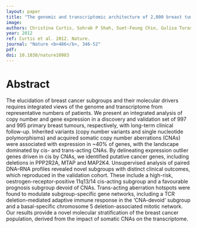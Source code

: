 ```yaml
---
layout: paper
title: "The genomic and transcriptomic architecture of 2,000 breast tumours reveals novel subgroups."
image: 
authors: Christina Curtis, Sohrab P Shah, Suet-Feung Chin, Gulisa Turashvili, Oscar M Rueda, Mark J Dunning, Doug Speed, Andy G Lynch, Shamith Samarajiwa, Yinyin Yuan, Stefan Gräf, Gavin Ha, Gholamreza Haffari, Ali Bashashati, Roslin Russell, Steven McKinney,  , Anita Langerød, Andrew Green, Elena Provenzano, Gordon Wishart, Sarah Pinder, Peter Watson, Florian Markowetz, Leigh Murphy, Ian Ellis, Arnie Purushotham, Anne-Lise Børresen-Dale, James D Brenton, Simon Tavaré, Carlos Caldas, Samuel Aparicio
year: 2012
ref: Curtis et al. 2012. Nature.
journal: "Nature <b>486</b>, 346-52"
pdf: 
doi: 10.1038/nature10983
---
```


# Abstract

The elucidation of breast cancer subgroups and their molecular drivers requires integrated views of the genome and transcriptome from representative numbers of patients. We present an integrated analysis of copy number and gene expression in a discovery and validation set of 997 and 995 primary breast tumours, respectively, with long-term clinical follow-up. Inherited variants (copy number variants and single nucleotide polymorphisms) and acquired somatic copy number aberrations (CNAs) were associated with expression in ~40% of genes, with the landscape dominated by cis- and trans-acting CNAs. By delineating expression outlier genes driven in cis by CNAs, we identified putative cancer genes, including deletions in PPP2R2A, MTAP and MAP2K4. Unsupervised analysis of paired DNA–RNA profiles revealed novel subgroups with distinct clinical outcomes, which reproduced in the validation cohort. These include a high-risk, oestrogen-receptor-positive 11q13/14 cis-acting subgroup and a favourable prognosis subgroup devoid of CNAs. Trans-acting aberration hotspots were found to modulate subgroup-specific gene networks, including a TCR deletion-mediated adaptive immune response in the ‘CNA-devoid’ subgroup and a basal-specific chromosome 5 deletion-associated mitotic network. Our results provide a novel molecular stratification of the breast cancer population, derived from the impact of somatic CNAs on the transcriptome.

